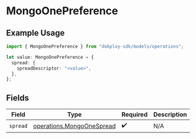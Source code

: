 # MongoOnePreference

## Example Usage

```typescript
import { MongoOnePreference } from "dokploy-sdk/models/operations";

let value: MongoOnePreference = {
  spread: {
    spreadDescriptor: "<value>",
  },
};
```

## Fields

| Field                                                                  | Type                                                                   | Required                                                               | Description                                                            |
| ---------------------------------------------------------------------- | ---------------------------------------------------------------------- | ---------------------------------------------------------------------- | ---------------------------------------------------------------------- |
| `spread`                                                               | [operations.MongoOneSpread](../../models/operations/mongoonespread.md) | :heavy_check_mark:                                                     | N/A                                                                    |